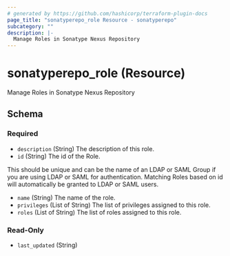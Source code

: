 ```yaml
---
# generated by https://github.com/hashicorp/terraform-plugin-docs
page_title: "sonatyperepo_role Resource - sonatyperepo"
subcategory: ""
description: |-
  Manage Roles in Sonatype Nexus Repository
---
```


# sonatyperepo_role (Resource)

Manage Roles in Sonatype Nexus Repository



<!-- schema generated by tfplugindocs -->
## Schema

### Required

- `description` (String) The description of this role.
- `id` (String) The id of the Role.

This should be unique and can be the name of an LDAP or SAML Group if you are using LDAP or SAML for authentication. 
Matching Roles based on id will automatically be granted to LDAP or SAML users.
- `name` (String) The name of the role.
- `privileges` (List of String) The list of privileges assigned to this role.
- `roles` (List of String) The list of roles assigned to this role.

### Read-Only

- `last_updated` (String)
